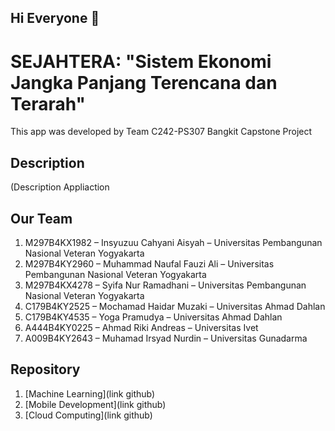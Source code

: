 ## Hi Everyone 👋

# SEJAHTERA: "Sistem Ekonomi Jangka Panjang Terencana dan Terarah"

This app was developed by Team C242-PS307 Bangkit Capstone Project

## Description

(Description Appliaction

## Our Team

1. M297B4KX1982 – Insyuzuu Cahyani Aisyah – Universitas Pembangunan Nasional Veteran Yogyakarta
2. M297B4KY2960 – Muhammad Naufal Fauzi Ali – Universitas Pembangunan Nasional Veteran Yogyakarta
3. M297B4KX4278 – Syifa Nur Ramadhani – Universitas Pembangunan Nasional Veteran Yogyakarta
4. C179B4KY2525 – Mochamad Haidar Muzaki – Universitas Ahmad Dahlan
5. C179B4KY4535 – Yoga Pramudya – Universitas Ahmad Dahlan
6. A444B4KY0225 – Ahmad Riki Andreas – Universitas Ivet
7. A009B4KY2643 – Muhamad Irsyad Nurdin – Universitas Gunadarma

## Repository

1. [Machine Learning](link github)
2. [Mobile Development](link github)
3. [Cloud Computing](link github)
